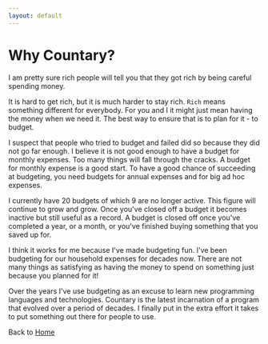 ```yaml
---
layout: default
---
```

# Why Countary?
I am pretty sure rich people will tell you that they got rich by being careful
spending money.

It is hard to get rich, but it is much harder to stay rich. `Rich` means something
different for everybody. For you and I it might just mean having the money when we need
it. The best way to ensure that is to plan for it - to budget.

I suspect that people who tried to budget and failed did so because they did not
go far enough. I believe it is not good enough to have a budget for monthly
expenses. Too many things will fall through the cracks. A budget for monthly
expense is a good start. To have a good chance of succeeding at budgeting, you
need budgets for annual expenses and for big ad hoc expenses.

I currently have 20 budgets of which 9 are no longer active. This figure will
continue to grow and grow. Once you've closed off a budget it becomes inactive
but still useful as a record. A budget is closed off once you've completed
a year, or a month, or you've finished buying something that you saved up for.

I think it works for me because I've made budgeting fun. I've been budgeting
for our household expenses for decades now. There are not many things as
satisfying as having the money to spend on something just because you planned for
it!

Over the years I've use budgeting as an excuse to learn new programming languages
and technologies. Countary is the latest incarnation of a program that evolved
over a period of decades. I finally put in the extra effort it takes to put
something out there for people to use.

Back to [Home](index.markdown)

